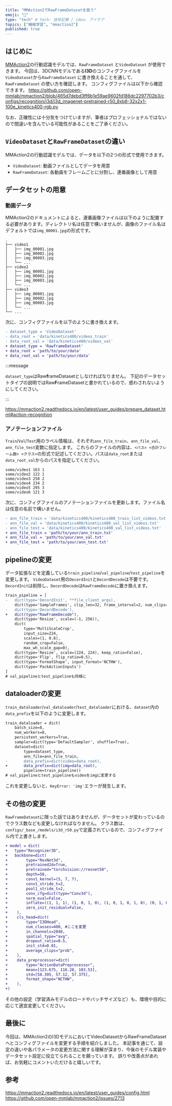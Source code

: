 ```yaml
---
title: "MMAction2でRawFrameDatasetを扱う"
emoji: "🕺"
type: "tech" # tech: 技術記事 / idea: アイデア
topics: ["機械学習", "mmaction2"]
published: true
---
```


## はじめに

[MMAction2](https://github.com/open-mmlab/mmaction2)の行動認識モデルでは、`RawFrameDataset` と`VideoDataset` が使用できます。
今回は、3DCNNモデルである**I3D**のコンフィグファイルを`VideoDataset`から`RawFrameDataset` に書き換えることを通して、`RawFrameDataset` の使い方を確認します。
コンフィグファイルは以下から確認できます。
https://github.com/open-mmlab/mmaction2/blob/465d7debd3ff6b1e59ae9602fd186dc2297702b3/configs/recognition/i3d/i3d_imagenet-pretrained-r50_8xb8-32x2x1-100e_kinetics400-rgb.py

なお、正確性には十分気をつけていますが、筆者はプロフェッショナルではないので間違いを含んでいる可能性があることをご了承ください。

## `VideoDataset`と`RawFrameDataset`の違い

MMAction2の行動認識モデルでは、データを以下の2つの形式で使用できます。

- `VideoDataset`: 動画ファイルとしてデータを用意
- `RawFrameDataset`: 各動画をフレームごとに分割し、連番画像として用意

## データセットの用意

### 動画データ

MMAction2のドキュメントによると、連番画像ファイルは以下のように配置する必要があります。ディレクトリ名は任意で構いませんが、画像のファイル名はデフォルトでは`img_00001.jpg`の形式です。

```
.
├── video1
│   ├── img_00001.jpg
│   ├── img_00002.jpg
│   ├── img_00003.jpg
│   └── ...
├── video2
│   ├── img_00001.jpg
│   ├── img_00002.jpg
│   ├── img_00003.jpg
│   └── ...
├── video3
│   ├── img_00001.jpg
│   ├── img_00002.jpg
│   ├── img_00003.jpg
│   └── ...
└── ...

```

次に、コンフィグファイルを以下のように書き換えます。

```diff python
- dataset_type = 'VideoDataset'
- data_root = 'data/kinetics400/videos_train'
- data_root_val = 'data/kinetics400/videos_val'
+ dataset_type = 'RawframeDataset'
+ data_root = 'path/to/your/data'
+ data_root_val = 'path/to/your/data'
```

:::message

`dataset_type`はRaw**f**rameDatasetとしなければなりません。
下記のデータセットタイプの説明ではRaw**F**rameDatasetと書かれているので、惑わされないようにしてください。

:::

https://mmaction2.readthedocs.io/en/latest/user_guides/prepare_dataset.html#action-recognition

### アノテーションファイル

`Train`/`Val`/`Test`用のラベル情報は、それぞれ`ann_file_train`、`ann_file_val`、`ann_file_test`変数に指定します。
これらのファイルの内容は、`<パス> <合計フレーム数> <クラス>`の形式で記述してください。パスは`data_root`または`data_root_val`からのパスを指定してください。

```
some/video1 163 1
some/video2 122 1
some/video3 258 2
some/video4 234 2
some/video5 295 3
some/video6 121 3
```

次に、コンフィグファイルのアノテーションファイルを更新します。ファイル名は任意の名前で構いません。

```diff python
- ann_file_train = 'data/kinetics400/kinetics400_train_list_videos.txt'
- ann_file_val = 'data/kinetics400/kinetics400_val_list_videos.txt'
- ann_file_test = 'data/kinetics400/kinetics400_val_list_videos.txt'
+ ann_file_train = 'path/to/your/ann_train.txt'
+ ann_file_val = 'path/to/your/ann_val.txt'
+ ann_file_test = 'path/to/your/ann_test.txt'
```

## pipelineの変更

データ拡張などを定義している`train_pipeline`/`val_pipeline`/`test_pipeline`を変更します。
`VideoDataset`用の`DecordInit`と`DecordDecode`は不要です。`DecordInit`は削除し、`DecordDecode`は`RawFrameDecode`に置き換えます。

```diff python
train_pipeline = [
-   dict(type='DecordInit', **file_client_args),
    dict(type='SampleFrames', clip_len=32, frame_interval=2, num_clips=1),
-   dict(type='DecordDecode'),
+   dict(type="RawFrameDecode"),
    dict(type='Resize', scale=(-1, 256)),
    dict(
        type='MultiScaleCrop',
        input_size=224,
        scales=(1, 0.8),
        random_crop=False,
        max_wh_scale_gap=0),
    dict(type='Resize', scale=(224, 224), keep_ratio=False),
    dict(type='Flip', flip_ratio=0.5),
    dict(type='FormatShape', input_format='NCTHW'),
    dict(type='PackActionInputs')
]
# val_pipelineとtest_pipelineも同様に
```

## dataloaderの変更

`train_dataloader`/`val_dataloader`/`test_dataloader`における、`dataset`内の`data_prefix`を以下のように変更します。

```diff python
train_dataloader = dict(
    batch_size=8,
    num_workers=8,
    persistent_workers=True,
    sampler=dict(type='DefaultSampler', shuffle=True),
    dataset=dict(
        type=dataset_type,
        ann_file=ann_file_train,
-       data_prefix=dict(video=data_root),
+       data_prefix=dict(img=data_root),
        pipeline=train_pipeline))
# val_pipelineとtest_pipelineもvideoをimgに変更する
```

これを変更しないと、`KeyError: 'img'`エラーが発生します。

## その他の変更

`RawFrameDataset`に限った話ではありませんが、データセットが変わっているのでクラス数なども変更しなければなりません。
クラス数は、`configs/_base_/models/i3d_r50.py`で定義されているので、コンフィグファイル内で上書きします。

```diff python
+ model = dict(
+   type="Recognizer3D",
+   backbone=dict(
+        type="ResNet3d",
+        pretrained2d=True,
+        pretrained="torchvision://resnet50",
+        depth=50,
+        conv1_kernel=(5, 7, 7),
+        conv1_stride_t=2,
+        pool1_stride_t=2,
+        conv_cfg=dict(type="Conv3d"),
+        norm_eval=False,
+        inflate=((1, 1, 1), (1, 0, 1, 0), (1, 0, 1, 0, 1, 0), (0, 1, 0)),
+        zero_init_residual=False,
+    ),
+    cls_head=dict(
+        type="I3DHead",
+        num_classes=400, #ここを変更
+        in_channels=2048,
+        spatial_type="avg",
+        dropout_ratio=0.5,
+        init_std=0.01,
+        average_clips="prob",
+    ),
+    data_preprocessor=dict(
+        type="ActionDataPreprocessor",
+        mean=[123.675, 116.28, 103.53],
+        std=[58.395, 57.12, 57.375],
+        format_shape="NCTHW",
+    ),
+)
```

その他の設定（学習済みモデルのロードやバッチサイズなど）も、環境や目的に応じて適宜変更してください。

## 最後に

今回は、MMAction2のI3DモデルにおいてVideoDatasetからRawFrameDatasetへとコンフィグファイルを変更する手順を紹介しました。
本記事を通じて、設定の違いや各パラメータの変更方法に関する理解が深まり、今後のモデル実装やデータセット設定に役立てられることを願っています。
誤りや改善点があれば、お気軽にコメントいただけると嬉しいです。

## 参考

https://mmaction2.readthedocs.io/en/latest/user_guides/config.html
https://github.com/open-mmlab/mmaction2/issues/2713
